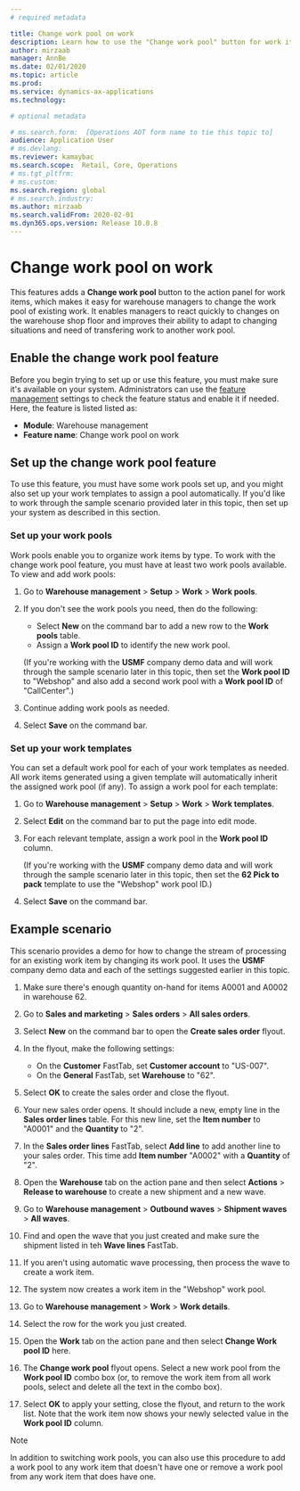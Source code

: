 ```yaml
---
# required metadata

title: Change work pool on work
description: Learn how to use the "Change work pool" button for work items to change the work pool of existing work.
author: mirzaab
manager: AnnBe
ms.date: 02/01/2020
ms.topic: article
ms.prod: 
ms.service: dynamics-ax-applications
ms.technology: 

# optional metadata

# ms.search.form:  [Operations AOT form name to tie this topic to]
audience: Application User
# ms.devlang: 
ms.reviewer: kamaybac
ms.search.scope:  Retail, Core, Operations
# ms.tgt_pltfrm: 
# ms.custom: 
ms.search.region: global
# ms.search.industry:
ms.author: mirzaab
ms.search.validFrom: 2020-02-01
ms.dyn365.ops.version: Release 10.0.8
---
```


# Change work pool on work

This features adds a **Change work pool** button to the action panel for work items, which makes it easy for warehouse managers to change the work pool of existing work. It enables managers to react quickly to changes on the warehouse shop floor and improves their ability to adapt to changing situations and need of transfering work to another work pool.

<!-- KFM: What do you mean by "improves their ability to streamline physical processes by changing situations"? -->
<!-- Mirza: I  have changed it above, please review it is more clear now."? -->

## Enable the change work pool feature

Before you begin trying to set up or use this feature, you must make sure it's available on your system. Administrators can use the [feature management](../../fin-ops-core/fin-ops/get-started/feature-management/feature-management-overview.md) settings to check the feature status and enable it if needed. Here, the feature is listed listed as:

- **Module**: Warehouse management
- **Feature name**: Change work pool on work

<!-- KFM: Add this?: "If you don't see the feature listed here, then it may have become a standard part of the product since this documentation was written, in which case you can proceed with the remaining sections of this topic and all of the described features should be available to you." -->
<!-- Mirza: Agree" -->

## Set up the change work pool feature

To use this feature, you must have some work pools set up, and you might also set up your work templates to assign a pool automatically. If you'd like to work through the sample scenario provided later in this topic, then set up your system as described in this section.

### Set up your work pools

Work pools enable you to organize work items by type. To work with the change work pool feature, you must have at least two work pools available. To view and add work pools:

1. Go to **Warehouse management** > **Setup** > **Work** > **Work pools**.

1. If you don't see the work pools you need, then do the following:

    - Select **New** on the command bar to add a new row to the **Work pools** table.
    - Assign a **Work pool ID** to identify the new work pool.

    (If you're working with the **USMF** company demo data and will work through the sample scenario later in this topic, then set the **Work pool ID** to "Webshop" and also add a second work pool with a **Work pool ID** of "CallCenter".)

1. Continue adding work pools as needed.

1. Select **Save** on the command bar.

### Set up your work templates

You can set a default work pool for each of your work templates as needed. All work items generated using a given template will automatically inherit the assigned work pool (if any). To assign a work pool for each template:

1. Go to **Warehouse management** > **Setup** > **Work** > **Work templates**.

1. Select **Edit** on the command bar to put the page into edit mode.

1. For each relevant template, assign a work pool in the **Work pool ID** column.

    (If you're working with the **USMF** company demo data and will work through the sample scenario later in this topic, then set the **62 Pick to pack** template to use the "Webshop" work pool ID.)

1. Select **Save** on the command bar.

## Example scenario

This scenario provides a demo for how to change the stream of processing for an existing work item by changing its work pool. It uses the **USMF** company demo data and each of the settings suggested earlier in this topic.

1. Make sure there's enough quantity on-hand for items A0001 and A0002 in warehouse 62. <!-- KFM: Should we explain how to do this? I don't know how. Maybe just a link? -->

1. Go to **Sales and marketing** > **Sales orders** > **All sales orders**.

1. Select **New** on the command bar to open the **Create sales order** flyout.

1. In the flyout, make the following settings:

    - On the **Customer** FastTab, set **Customer account** to "US-007".
    - On the **General** FastTab, set **Warehouse** to "62".

1. Select **OK** to create the sales order and close the flyout.

1. Your new sales order opens. It should include a new, empty line in the **Sales order lines** table. For this new line, set the **Item number** to "A0001" and the **Quantity** to "2".

1. In the **Sales order lines** FastTab, select **Add line** to add another line to your sales order. This time add **Item number** "A0002" with a **Quantity** of "2".

1. Open the **Warehouse** tab on the action pane and then select **Actions** > **Release to warehouse** to create a new shipment and a new wave. <!-- KFM: when I did this, nothing happened. Do I need to reserve inventory first? -->

1. Go to **Warehouse management** > **Outbound waves** > **Shipment waves** > **All waves**.

1. Find and open the wave that you just created and make sure the shipment listed in teh **Wave lines** FastTab.

1. If you aren't using automatic wave processing, then process the wave to create a work item. <!-- KFM: How do I do this? -->

1. The system now creates a work item in the "Webshop" work pool.

1. Go to **Warehouse management** > **Work** > **Work details**.

1. Select the row for the work you just created.

1. Open the **Work** tab on the action pane and then select **Change Work pool ID** here.

1. The **Change work pool** flyout opens. Select a new work pool from the **Work pool ID** combo box (or, to remove the work item from all work pools, select and delete all the text in the combo box).

1. Select **OK** to apply your setting, close the flyout, and return to the work list. Note that the work item now shows your newly selected value in the **Work pool ID** column.

> [!NOTE]
> In addition to switching work pools, you can also use this procedure to add a work pool to any work item that doesn't have one or remove a work pool from any work item that does have one.
